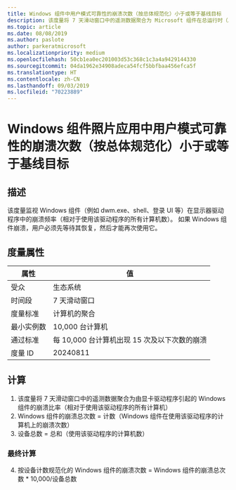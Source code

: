 ```yaml
---
title: Windows 组件中用户模式可靠性的崩溃次数（按总体规范化）小于或等于基线目标
description: 该度量将 7 天滑动窗口中的遥测数据聚合为 Microsoft 组件在总运行时（以年为单位）内由显卡驱动程序引起的崩溃比率
ms.topic: article
ms.date: 08/08/2019
ms.author: paslote
author: parkeratmicrosoft
ms.localizationpriority: medium
ms.openlocfilehash: 50cb1ea0ec201003d53c368c1c3a4a9429144330
ms.sourcegitcommit: 04da1962e34908adeca54fcf5bbfbaa456efca5f
ms.translationtype: HT
ms.contentlocale: zh-CN
ms.lasthandoff: 09/03/2019
ms.locfileid: "70223889"
---
```

# <a name="number-of-user-mode-reliability-for-crashes-in-windows-components-photos-app-normalized-by-population-is-less-than-or-equal-to-the-baseline-goal"></a>Windows 组件照片应用中用户模式可靠性的崩溃次数（按总体规范化）小于或等于基线目标

## <a name="description"></a>描述

该度量监视 Windows 组件（例如 dwm.exe、shell、登录 UI 等）在显示器驱动程序中的崩溃频率（相对于使用该驱动程序的所有计算机数）。 如果 Windows 组件崩溃，用户必须先等待其恢复，然后才能再次使用它。

## <a name="measure-attributes"></a>度量属性

|属性|值|
|----|----|
|受众 |生态系统|
|时间段 |7 天滑动窗口|
|度量标准 |计算机的聚合|
|最小实例数 |10,000 台计算机|
|通过标准 |每 10,000 台计算机出现 15 次及以下次数的崩溃|
|度量 ID |20240811|

## <a name="calculation"></a>计算

1. 该度量将 7 天滑动窗口中的遥测数据聚合为由显卡驱动程序引起的 Windows 组件的崩溃比率（相对于使用该驱动程序的所有计算机） 
2. Windows 组件的崩溃总次数 = 计数（Windows 组件在使用该驱动程序的计算机上的崩溃次数） 
3. 设备总数 = 总和（使用该驱动程序的计算机数） 

### <a name="final-calculation"></a>最终计算 

4. 按设备计数规范化的 Windows 组件的崩溃次数 = Windows 组件的崩溃总次数 * 10,000/设备总数 
